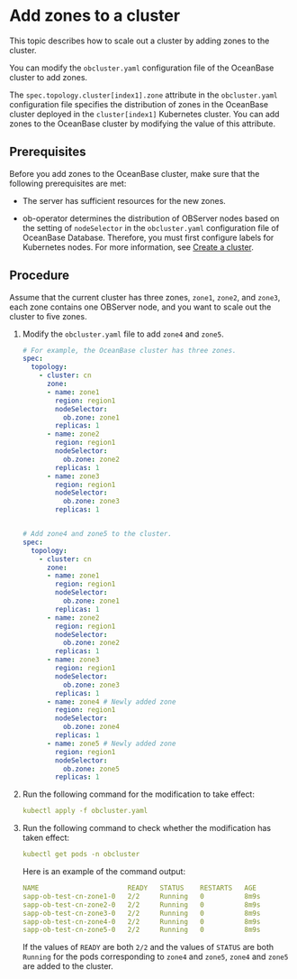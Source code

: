 # Add zones to a cluster

This topic describes how to scale out a cluster by adding zones to the cluster.

You can modify the `obcluster.yaml` configuration file of the OceanBase cluster to add zones.

The `spec.topology.cluster[index1].zone` attribute in the `obcluster.yaml` configuration file specifies the distribution of zones in the OceanBase cluster deployed in the `cluster[index1]` Kubernetes cluster. You can add zones to the OceanBase cluster by modifying the value of this attribute.

## Prerequisites

Before you add zones to the OceanBase cluster, make sure that the following prerequisites are met:

* The server has sufficient resources for the new zones.

* ob-operator determines the distribution of OBServer nodes based on the setting of `nodeSelector` in the `obcluster.yaml` configuration file of OceanBase Database. Therefore, you must first configure labels for Kubernetes nodes. For more information, see [Create a cluster](../100.create-cluster-of-ob-operator.md).

## Procedure

Assume that the current cluster has three zones, `zone1`, `zone2`, and `zone3`, each zone contains one OBServer node, and you want to scale out the cluster to five zones.

1. Modify the `obcluster.yaml` file to add `zone4` and `zone5`.

    ```yaml
    # For example, the OceanBase cluster has three zones.
    spec:
      topology:
        - cluster: cn
          zone:
          - name: zone1
            region: region1
            nodeSelector:
              ob.zone: zone1
            replicas: 1
          - name: zone2
            region: region1
            nodeSelector:
              ob.zone: zone2
            replicas: 1
          - name: zone3
            region: region1
            nodeSelector:
              ob.zone: zone3
            replicas: 1


    # Add zone4 and zone5 to the cluster.
    spec:
      topology:
        - cluster: cn
          zone:
          - name: zone1
            region: region1
            nodeSelector:
              ob.zone: zone1
            replicas: 1
          - name: zone2
            region: region1
            nodeSelector:
              ob.zone: zone2
            replicas: 1
          - name: zone3
            region: region1
            nodeSelector:
              ob.zone: zone3
            replicas: 1
          - name: zone4 # Newly added zone
            region: region1
            nodeSelector:
              ob.zone: zone4
            replicas: 1
          - name: zone5 # Newly added zone
            region: region1
            nodeSelector:
              ob.zone: zone5
            replicas: 1
    ```

2. Run the following command for the modification to take effect:

    ```yaml
    kubectl apply -f obcluster.yaml
    ```

3. Run the following command to check whether the modification has taken effect:

    ```yaml
    kubectl get pods -n obcluster
    ```

   Here is an example of the command output:

    ```yaml
    NAME                      READY   STATUS    RESTARTS   AGE
    sapp-ob-test-cn-zone1-0   2/2     Running   0          8m9s
    sapp-ob-test-cn-zone2-0   2/2     Running   0          8m9s
    sapp-ob-test-cn-zone3-0   2/2     Running   0          8m9s
    sapp-ob-test-cn-zone4-0   2/2     Running   0          8m9s
    sapp-ob-test-cn-zone5-0   2/2     Running   0          8m9s
    ```

    If the values of `READY` are both `2/2` and the values of `STATUS` are both `Running` for the pods corresponding to `zone4` and `zone5`, `zone4` and `zone5` are added to the cluster.
